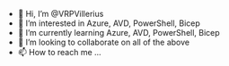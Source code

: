 - 👋 Hi, I’m @VRPVillerius
- 👀 I’m interested in Azure, AVD, PowerShell, Bicep
- 🌱 I’m currently learning Azure, AVD, PowerShell, Bicep
- 💞️ I’m looking to collaborate on all of the above
- 📫 How to reach me ...

<!---
VRPVillerius/VRPVillerius is a ✨ special ✨ repository because its `README.md` (this file) appears on your GitHub profile.
You can click the Preview link to take a look at your changes.
--->

